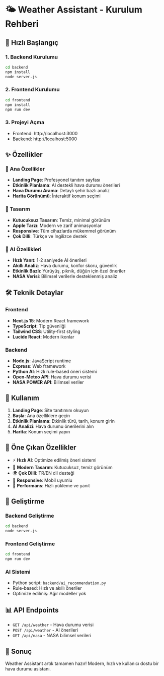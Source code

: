 # 🌤️ Weather Assistant - Kurulum Rehberi

## 🚀 Hızlı Başlangıç

### 1. Backend Kurulumu
```bash
cd backend
npm install
node server.js
```

### 2. Frontend Kurulumu
```bash
cd frontend
npm install
npm run dev
```

### 3. Projeyi Açma
- Frontend: http://localhost:3000
- Backend: http://localhost:5000

## ✨ Özellikler

### 🎯 Ana Özellikler
- **Landing Page**: Profesyonel tanıtım sayfası
- **Etkinlik Planlama**: AI destekli hava durumu önerileri
- **Hava Durumu Arama**: Detaylı şehir bazlı analiz
- **Harita Görünümü**: İnteraktif konum seçimi

### 🎨 Tasarım
- **Kutucuksuz Tasarım**: Temiz, minimal görünüm
- **Apple Tarzı**: Modern ve zarif animasyonlar
- **Responsive**: Tüm cihazlarda mükemmel görünüm
- **Çok Dilli**: Türkçe ve İngilizce destek

### 🤖 AI Özellikleri
- **Hızlı Yanıt**: 1-2 saniyede AI önerileri
- **Akıllı Analiz**: Hava durumu, konfor skoru, güvenlik
- **Etkinlik Bazlı**: Yürüyüş, piknik, düğün için özel öneriler
- **NASA Verisi**: Bilimsel verilerle desteklenmiş analiz

## 🛠️ Teknik Detaylar

### Frontend
- **Next.js 15**: Modern React framework
- **TypeScript**: Tip güvenliği
- **Tailwind CSS**: Utility-first styling
- **Lucide React**: Modern ikonlar

### Backend
- **Node.js**: JavaScript runtime
- **Express**: Web framework
- **Python AI**: Hızlı rule-based öneri sistemi
- **Open-Meteo API**: Hava durumu verisi
- **NASA POWER API**: Bilimsel veriler

## 📱 Kullanım

1. **Landing Page**: Site tanıtımını okuyun
2. **Başla**: Ana özelliklere geçin
3. **Etkinlik Planlama**: Etkinlik türü, tarih, konum girin
4. **AI Analizi**: Hava durumu önerilerini alın
5. **Harita**: Konum seçimi yapın

## 🌟 Öne Çıkan Özellikler

- ⚡ **Hızlı AI**: Optimize edilmiş öneri sistemi
- 🎨 **Modern Tasarım**: Kutucuksuz, temiz görünüm
- 🌍 **Çok Dilli**: TR/EN dil desteği
- 📱 **Responsive**: Mobil uyumlu
- 🚀 **Performans**: Hızlı yükleme ve yanıt

## 🔧 Geliştirme

### Backend Geliştirme
```bash
cd backend
node server.js
```

### Frontend Geliştirme
```bash
cd frontend
npm run dev
```

### AI Sistemi
- Python script: `backend/ai_recommendation.py`
- Rule-based: Hızlı ve akıllı öneriler
- Optimize edilmiş: Ağır modeller yok

## 📊 API Endpoints

- `GET /api/weather` - Hava durumu verisi
- `POST /api/weather` - AI önerileri
- `GET /api/nasa` - NASA bilimsel verileri

## 🎉 Sonuç

Weather Assistant artık tamamen hazır! Modern, hızlı ve kullanıcı dostu bir hava durumu asistanı.
